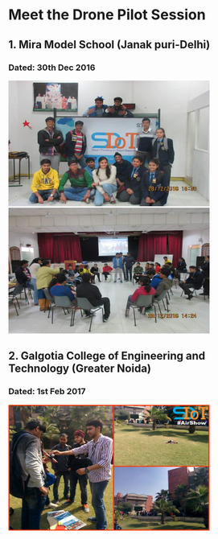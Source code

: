 # Meet the Drone Pilot Session
## 1. Mira Model School (Janak puri-Delhi)
### Dated: 30th Dec 2016
<img src="Image/15726324_1284903581555236_7216921670478932116_n.jpg" height="250" width="400" ><img src="Image/15781736_1284903511555243_8983883976992474816_n.jpg" height="250" width="400" >

## 2. Galgotia College of Engineering and Technology (Greater Noida)
### Dated: 1st Feb 2017
<img src="Image/16427538_1321234141255513_8155278784742438236_n.jpg" height="250" width="400" >
